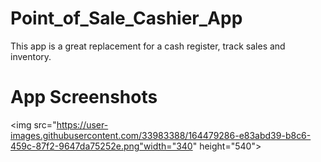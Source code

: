 # Point_of_Sale_Cashier_App
This app is a great replacement for a cash register, track sales and inventory.
# App Screenshots
<img src="https://user-images.githubusercontent.com/33983388/164479286-e83abd39-b8c6-459c-87f2-9647da75252e.png"width="340" height="540">
